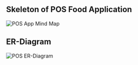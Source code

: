 ## Skeleton of POS Food Application
![POS App Mind Map](https://github.com/PrithvirajSawant/POS-Food-Order-Application/assets/108413358/fc247b9d-62b1-40a2-a1ee-775e4144edc0)

## ER-Diagram
![POS ER-Diagram](https://github.com/PrithvirajSawant/POS-Food-Order-Application/assets/108413358/af33c022-8df2-4468-ba5f-f8dbffc82506)
